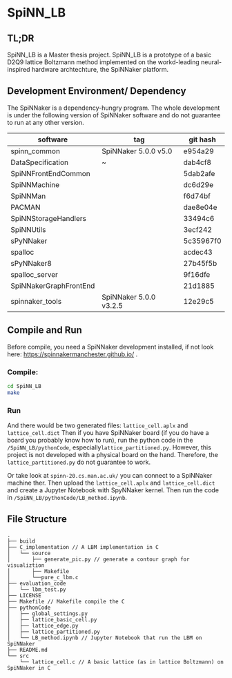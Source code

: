 # SpiNN_LB

## TL;DR
SpiNN_LB is a Master thesis project. SpiNN_LB is a prototype of a basic D2Q9 lattice Boltzmann method implemented on the workd-leading neural-inspired hardware archtechture, the SpiNNaker platform.


## Development Environment/ Dependency
The SpiNNaker is a dependency-hungry program. The whole development is under the following version of SpiNNaker software and do not guarantee to run at any other version.



| software               | tag                    | git hash  |
| ---------------------- | ---------------------- | --------- |
| spinn_common           | SpiNNaker 5.0.0 v5.0   | e954a29   |
| DataSpecification      | ~                      | dab4cf8   |
| SpiNNFrontEndCommon    |                        | 5dab2afe  |
| SpiNNMachine           |                        | dc6d29e   |
| SpiNNMan               |                        | f6d74bf   |
| PACMAN                 |                        | dae8e04e  |
| SpiNNStorageHandlers   |                        | 33494c6   |
| SpiNNUtils             |                        | 3ecf242   |
| sPyNNaker              |                        | 5c35967f0 |
| spalloc                |                        | acdec43   |
| sPyNNaker8             |                        | 27b45f5b  |
| spalloc_server         |                        | 9f16dfe   |
| SpiNNakerGraphFrontEnd |                        | 21d1885   |
| spinnaker_tools        | SpiNNaker 5.0.0 v3.2.5 | 12e29c5   |

## Compile and Run

Before compile, you need a SpiNNaker development installed, if not look here: https://spinnakermanchester.github.io/ .


### Compile:
```bash
cd SpiNN_LB
make
```

### Run 
And there would be two generated files: `lattice_cell.aplx` and `lattice_cell.dict`
Then if you have SpiNNaker board (if you do have a board you probably know how to run), run the python code in the `/SpiNN_LB/pythonCode`, especially`lattice_partitioned.py`. However, this project is not developed with a physical board on the hand. Therefore, the `lattice_partitioned.py` do not guarantee to work.

Or take look at `spinn-20.cs.man.ac.uk/` you can connect to a SpiNNaker machine ther.
Then upload the `lattice_cell.aplx` and `lattice_cell.dict` and create a Jupyter Notebook with SpyNNaker kernel. Then run the code in `/SpiNN_LB/pythonCode/LB_method.ipynb`. 

## File Structure
```
.
├── build
├── C_implementation // A LBM implementation in C
│   └── source
│       ├── generate_pic.py // generate a contour graph for visualiztion
│       ├── Makefile
│       └──pure_c_lbm.c
├── evaluation_code
│   └── lbm_test.py
├── LICENSE
├── Makefile // Makefile compile the C 
├── pythonCode
│   ├── global_settings.py
│   ├── lattice_basic_cell.py
│   ├── lattice_edge.py
│   ├── lattice_partitioned.py
│   └── LB_method.ipynb // Jupyter Notebook that run the LBM on SpiNNaker
├── README.md
└── src
    └── lattice_cell.c // A basic lattice (as in lattice Boltzmann) on SpiNNaker in C
```


